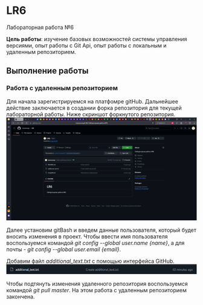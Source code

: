 # LR6
Лабораторная работа №6

**Цель работы**: изучение базовых возможностей системы управления версиями, опыт работы с Git Api, опыт работы с локальным и удаленным репозиторием.

## Выполнение работы
### Работа с удаленным репозиторием
Для начала зарегистрируемся на платфомре gitHub. Дальнейшее действие заключается в создании форка репозитория для текущей лабораторной работы.
Ниже скриншот форкнутого репозитория.
![Форк_репозитория](./screenshots/Fork.png)

Далее установим gitBash и введем данные пользователя, который будет вносить изменения в проект. 
Чтобы ввести имя пользователя воспользуемся командой *git config --global user.name {name}*, а для почты - *git config --global user.email {email}*.

Добавим файл *additional_text.txt* с помощью интерфейса GitHub.
![Добавление_файла](./screenshots/AddFile.png)

Чтобы подтянуть изменения удаленного репозитория воспользуемся командой *git pull master*. На этом работа с удаленным репозиторием закончена.

